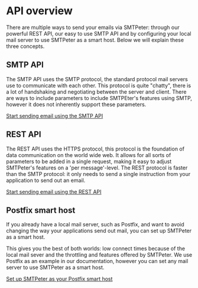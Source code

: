 # API overview

There are multiple ways to send your emails via SMTPeter: through our powerful 
REST API, our easy to use SMTP API and by configuring your local mail server 
to use SMTPeter as a smart host. Below we will explain these three concepts. 

## SMTP API

The SMTP API uses the SMTP protocol, the standard protocol mail servers use to 
communicate with each other. This protocol is quite "chatty", there is a lot of 
handshaking and negotiating between the server and client. There are ways to 
include parameters to include SMTPEter's features using SMTP, however it does 
not inherently support these parameters. 

[Start sending email using the SMTP API](copernica-docs:SMTPeter/smtp-api)

## REST API

The REST API uses the HTTPS protocol, this protocol is the foundation of data 
communication on the world wide web. It allows for all sorts of parameters to be 
added in a single request, making it easy to adjust SMTPeter's features on a 
'per message'-level. The REST protocol is faster than the SMTP protocol: 
it only needs to send a single instruction from your application to send out an email. 

[Start sending email using the REST API](copernica-docs:SMTPeter/rest-api)


## Postfix smart host

If you already have a local mail server, such as Postfix, and want to avoid changing 
the way your applications send out mail, you can set up SMTPeter as a smart host. 

This gives you the best of both worlds: low connect times because of the local mail 
sever and the throttling and features offered by SMTPeter. We use Postfix as an 
example in our documentation, however you can set any mail server to use SMTPeter as 
a smart host.  

[Set up SMTPeter as your Postfix smart host](copernica-docs:SMTPeter/smart-host)
